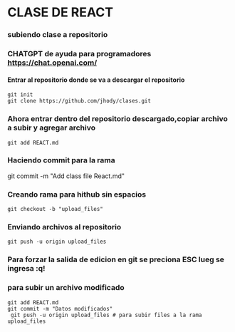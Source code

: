 # CLASE DE REACT
### subiendo clase a repositorio
### CHATGPT de ayuda para programadores https://chat.openai.com/
#### Entrar al repositorio donde se va a descargar el repositorio
    git init
    git clone https://github.com/jhody/clases.git
### Ahora entrar dentro del repositorio descargado,copiar archivo a subir y agregar archivo
    git add REACT.md
### Haciendo commit para la rama
git commit -m "Add class file React.md"

### Creando rama para hithub sin espacios
    git checkout -b "upload_files"
### Enviando archivos al repositorio
    git push -u origin upload_files

### Para forzar la salida de edicion en git se preciona ESC lueg se ingresa :q!

### para subir un archivo modificado
    git add REACT.md
    git commit -m "Datos modificados" 
     git push -u origin upload_files # para subir files a la rama upload_files
